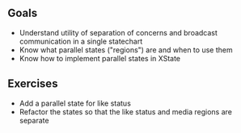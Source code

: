 ## Goals

- Understand utility of separation of concerns and broadcast communication in a single statechart
- Know what parallel states ("regions") are and when to use them
- Know how to implement parallel states in XState

## Exercises

- Add a parallel state for like status
- Refactor the states so that the like status and media regions are separate
